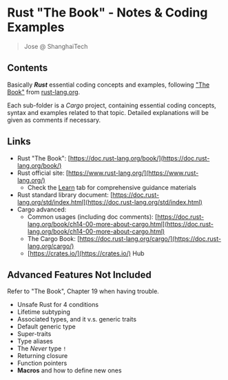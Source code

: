 # Rust "The Book" - Notes & Coding Examples

> Jose @ ShanghaiTech





## Contents

Basically ***Rust*** essential coding concepts and examples, following ["The Book"](https://doc.rust-lang.org/book/) from [rust-lang.org](https://www.rust-lang.org/).

Each sub-folder is a *Cargo* project, containing essential coding concepts, syntax and examples related to that topic. Detailed explanations will be given as comments if necessary.


## Links

- Rust "The Book": [https://doc.rust-lang.org/book/](https://doc.rust-lang.org/book/)
- Rust official site: [https://www.rust-lang.org/](https://www.rust-lang.org/)
    - Check the [Learn](https://www.rust-lang.org/learn) tab for comprehensive guidance materials
- Rust standard library document: [https://doc.rust-lang.org/std/index.html](https://doc.rust-lang.org/std/index.html)
- Cargo advanced:
    - Common usages (including doc comments): [https://doc.rust-lang.org/book/ch14-00-more-about-cargo.html](https://doc.rust-lang.org/book/ch14-00-more-about-cargo.html)
    - The Cargo Book: [https://doc.rust-lang.org/cargo/](https://doc.rust-lang.org/cargo/)
    - [https://crates.io/](https://crates.io/) Hub


## Advanced Features Not Included

Refer to "The Book", Chapter 19 when having trouble.

- Unsafe Rust for 4 conditions
- Lifetime subtyping
- Associated types, and it v.s. generic traits
- Default generic type
- Super-traits
- Type aliases
- The *Never* type `!`
- Returning closure
- Function pointers
- **Macros** and how to define new ones
